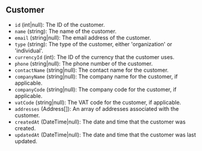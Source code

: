 Customer
--------



*   `id` (int|null): The ID of the customer.
*   `name` (string): The name of the customer.
*   `email` (string|null): The email address of the customer.
*   `type` (string): The type of the customer, either 'organization' or 'individual'.
*   `currencyId` (int): The ID of the currency that the customer uses.
*   `phone` (string|null): The phone number of the customer.
*   `contactName` (string|null): The contact name for the customer.
*   `companyName` (string|null): The company name for the customer, if applicable.
*   `companyCode` (string|null): The company code for the customer, if applicable.
*   `vatCode` (string|null): The VAT code for the customer, if applicable.
*   `addresses` (Address\[\]): An array of addresses associated with the customer.
*   `createdAt` (DateTime|null): The date and time that the customer was created.
*   `updatedAt` (DateTime|null): The date and time that the customer was last updated.
